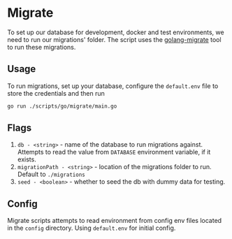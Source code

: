 # Migrate

To set up our database for development, docker and test environments, we need to run our migrations' folder. The script 
uses the [golang-migrate](https://github.com/golang-migrate/migrate) tool to run these migrations.

## Usage

To run migrations, set up your database, configure the `default.env` file to store the credentials and then run

```bash
go run ./scripts/go/migrate/main.go 
```

## Flags

1. `db - <string>` - name of the database to run migrations against. Attempts to read the value from `DATABASE`
    environment variable, if it exists.
2. `migrationPath - <string>` - location of the migrations folder to run. Default to `./migrations`
3. `seed - <boolean>` - whether to seed the db with dummy data for testing.

## Config

Migrate scripts attempts to read environment from config env files located in the `config` directory. 
Using `default.env` for initial config.